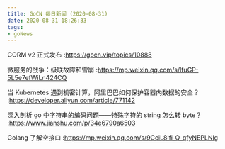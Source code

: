```yaml
---
title: GoCN 每日新闻 (2020-08-31)
date: 2020-08-31 18:26:33
tags:
- goNews
---
```

GORM v2 正式发布 :https://gocn.vip/topics/10888

微服务的战争：级联故障和雪崩 :https://mp.weixin.qq.com/s/lfuGP-5L5e7efWiLn424CQ

当 Kubernetes 遇到机密计算，阿里巴巴如何保护容器内数据的安全？ :https://developer.aliyun.com/article/771142

深入剖析 go 中字符串的编码问题——特殊字符的 string 怎么转 byte？ :https://www.jianshu.com/p/34e6790a6503

Golang 了解空接口 :https://mp.weixin.qq.com/s/9CciL8ifi_Q_qfyNEPLNlg

